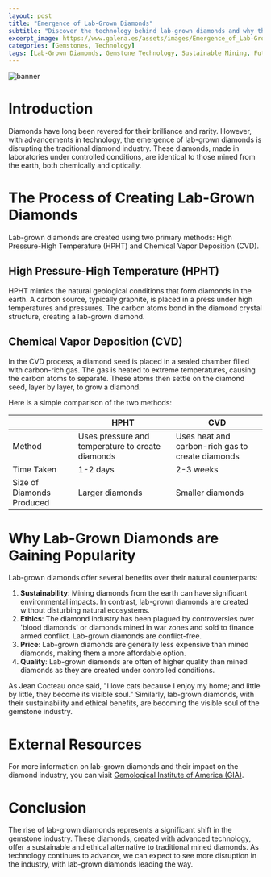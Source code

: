 ```yaml
---
layout: post
title: "Emergence of Lab-Grown Diamonds"
subtitle: "Discover the technology behind lab-grown diamonds and why they're gaining popularity."
excerpt_image: https://www.galena.es/assets/images/Emergence_of_Lab-Grown_Diamonds.png
categories: [Gemstones, Technology]
tags: [Lab-Grown Diamonds, Gemstone Technology, Sustainable Mining, Future of Gemstones]
---
```


![banner](https://www.galena.es/assets/images/Emergence_of_Lab-Grown_Diamonds.png "A close-up view of a sparkling lab-grown diamond set against a backdrop of geological tools, illustrating the innovative technology and growing appeal of synthetic gemstones in the field of earth sciences.")

# Introduction

Diamonds have long been revered for their brilliance and rarity. However, with advancements in technology, the emergence of lab-grown diamonds is disrupting the traditional diamond industry. These diamonds, made in laboratories under controlled conditions, are identical to those mined from the earth, both chemically and optically.

# The Process of Creating Lab-Grown Diamonds

Lab-grown diamonds are created using two primary methods: High Pressure-High Temperature (HPHT) and Chemical Vapor Deposition (CVD).

## High Pressure-High Temperature (HPHT)

HPHT mimics the natural geological conditions that form diamonds in the earth. A carbon source, typically graphite, is placed in a press under high temperatures and pressures. The carbon atoms bond in the diamond crystal structure, creating a lab-grown diamond.

## Chemical Vapor Deposition (CVD)

In the CVD process, a diamond seed is placed in a sealed chamber filled with carbon-rich gas. The gas is heated to extreme temperatures, causing the carbon atoms to separate. These atoms then settle on the diamond seed, layer by layer, to grow a diamond.

Here is a simple comparison of the two methods:

|            | HPHT | CVD |
|------------|------|-----|
| Method     | Uses pressure and temperature to create diamonds | Uses heat and carbon-rich gas to create diamonds |
| Time Taken | 1-2 days | 2-3 weeks |
| Size of Diamonds Produced | Larger diamonds | Smaller diamonds |

# Why Lab-Grown Diamonds are Gaining Popularity

Lab-grown diamonds offer several benefits over their natural counterparts:

1. **Sustainability**: Mining diamonds from the earth can have significant environmental impacts. In contrast, lab-grown diamonds are created without disturbing natural ecosystems.
2. **Ethics**: The diamond industry has been plagued by controversies over 'blood diamonds' or diamonds mined in war zones and sold to finance armed conflict. Lab-grown diamonds are conflict-free.
3. **Price**: Lab-grown diamonds are generally less expensive than mined diamonds, making them a more affordable option.
4. **Quality**: Lab-grown diamonds are often of higher quality than mined diamonds as they are created under controlled conditions.

As Jean Cocteau once said, "I love cats because I enjoy my home; and little by little, they become its visible soul." Similarly, lab-grown diamonds, with their sustainability and ethical benefits, are becoming the visible soul of the gemstone industry.

# External Resources

For more information on lab-grown diamonds and their impact on the diamond industry, you can visit [Gemological Institute of America (GIA)](https://www.gia.edu/gia-news-research-lab-grown-diamonds).

# Conclusion

The rise of lab-grown diamonds represents a significant shift in the gemstone industry. These diamonds, created with advanced technology, offer a sustainable and ethical alternative to traditional mined diamonds. As technology continues to advance, we can expect to see more disruption in the industry, with lab-grown diamonds leading the way.